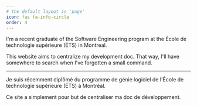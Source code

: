 ```yaml
---
# the default layout is 'page'
icon: fas fa-info-circle
order: 4
---
```

<!-- markdownlint-disable MD041 -->
I'm a recent graduate of the Software Engineering program at the École de technologie supérieure (ÉTS) in Montreal.

This website aims to centralize my development doc. That way, I'll have somewhere to search when I've forgotten a small command.

---

Je suis récemment diplômé du programme de génie logiciel de l'École de technologie supérieure (ÉTS) à Montréal.

Ce site a simplement pour but de centraliser ma doc de développement.